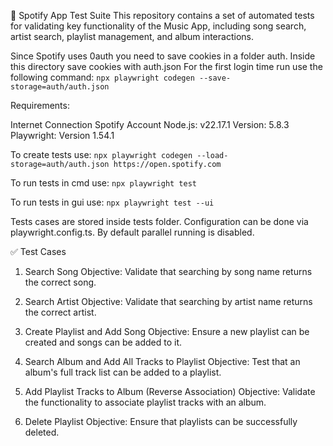  
🎵 Spotify App Test Suite
This repository contains a set of automated tests for validating key functionality of the Music App, including song search, artist search, playlist management, and album interactions. 

Since Spotify uses 0auth you need to save cookies in a folder auth. Inside this directory save cookies with auth.json
For the first login time run use the following command: 
`npx playwright codegen --save-storage=auth/auth.json`

Requirements:

Internet Connection
Spotify Account
Node.js: v22.17.1
Version: 5.8.3
Playwright: Version 1.54.1

To create tests use: 
`npx playwright codegen --load-storage=auth/auth.json https://open.spotify.com`

To run tests in cmd use:
`npx playwright test` 

To run tests in gui use:
`npx playwright test --ui`

Tests cases are stored inside tests folder.
Configuration can be done via playwright.config.ts.
By default parallel running is disabled.

✅ Test Cases
1. Search Song
Objective: Validate that searching by song name returns the correct song.

2. Search Artist
Objective: Validate that searching by artist name returns the correct artist.

3. Create Playlist and Add Song
Objective: Ensure a new playlist can be created and songs can be added to it.

4. Search Album and Add All Tracks to Playlist
Objective: Test that an album's full track list can be added to a playlist.

5. Add Playlist Tracks to Album (Reverse Association)
Objective: Validate the functionality to associate playlist tracks with an album.

6. Delete Playlist
Objective: Ensure that playlists can be successfully deleted.